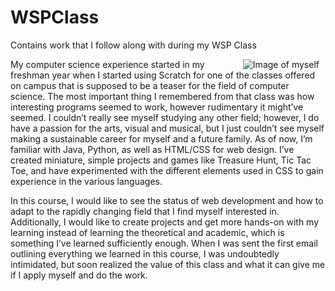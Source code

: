 # WSPClass
Contains work that I follow along with during my WSP Class
<div style="float: right; margin: 0 10px 0 0;">
  <img src="![image](https://github.com/vincentbonet/WSPClass/assets/141579416/10b310f7-af83-4c03-bae5-b342e042ee70) "alt="Image of myself">
</div>

  My computer science experience started in my freshman year when I started using Scratch for one of the classes offered on campus that is supposed to be a teaser for the field of computer science. The most important thing I remembered from that class was how interesting programs seemed to work, however rudimentary it might’ve seemed. I couldn’t really see myself studying any other field; however, I do have a passion for the arts, visual and musical, but I just couldn’t see myself making a sustainable career for myself and a future family. As of now, I’m familiar with Java, Python, as well as HTML/CSS for web design. I’ve created miniature, simple projects and games like Treasure Hunt, Tic Tac Toe, and have experimented with the different elements used in CSS to gain experience in the various languages. 

  In this course, I would like to see the status of web development and how to adapt to the rapidly changing field that I find myself interested in. Additionally, I would like to create projects and get more hands-on with my learning instead of learning the theoretical and academic, which is something I’ve learned sufficiently enough. When I was sent the first email outlining everything we learned in this course, I was undoubtedly intimidated, but soon realized the value of this class and what it can give me if I apply myself and do the work.
